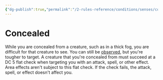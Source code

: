 ```yaml
---
{"dg-publish":true,"permalink":"/2-rules-reference/conditions/senses/concealed/"}
---
```


# Concealed

While you are concealed from a creature, such as in a thick fog, you are difficult for that creature to see. You can still be [observed](https://2e.aonprd.com/Conditions.aspx?ID=27), but you're tougher to target. A creature that you're concealed from must succeed at a DC 5 flat check when targeting you with an attack, spell, or other effect. Area effects aren't subject to this flat check. If the check fails, the attack, spell, or effect doesn't affect you.